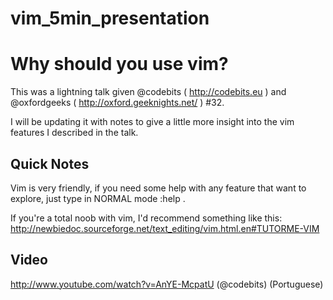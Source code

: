 vim_5min_presentation
=====================

# Why should you use vim?

This was a lightning talk given @codebits ( http://codebits.eu ) and @oxfordgeeks ( http://oxford.geeknights.net/ ) #32.

I will be updating it with notes to give a little more insight into the vim features I described in the talk.

## Quick Notes

Vim is very friendly, if you need some help with any feature that want to explore, just type in NORMAL mode :help <name of feature>.

If you're a total noob with vim, I'd recommend something like this: http://newbiedoc.sourceforge.net/text_editing/vim.html.en#TUTORME-VIM

## Video

http://www.youtube.com/watch?v=AnYE-McpatU (@codebits) (Portuguese)
